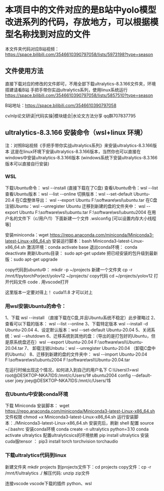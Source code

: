 # 本项目中的文件对应的是B站中yolo模型改进系列的代码，存放地方，可以根据模型名称找到对应的文件
本文件夹代码对应B站视频：https://space.bilibili.com/3546610390797058/lists/5973198?type=season
## 文件使用方法
直接下载对应的修改的文件即可，不用全部下载ultralytics-8.3.166文件夹，环境搭建请看B站 手把手带你实战ultralytics系列，使用linux系统运行
https://space.bilibili.com/3546610390797058/lists/5857510?type=season


B站地址：https://space.bilibili.com/3546610390797058

cv/nlp论文研读|代码实操|模块缝合|水论文方法分享 qq群707837795


## ultralytics-8.3.166 安装命令（wsl+linux 环境）
注：对照B站视频《手把手带你实战ultralytics系列》来安装ultralytics-8.3.166版本
这是在linux环境下安装ultralytics-8.3.166版本，当然你也可以直接在windows中安装ultralytics-8.3.166版本 (windows系统下安装ultralytics-8.3.166版本可以直接自行安装)

### WSL
下载Ubuntu命令： wsl   --install (直接下载在了C盘)
查看Ubuntu命令：wsl --list
查看Ubuntu版本：wsl  --list  --online
切换版本：wsl  --set-default Ubuntu-20.4
在C盘整体导出： wsl --export Ubuntu F:\software\wsl\ubuntu.tar
在C盘注销Ubuntu：wsl --unregister Ubuntu
迁移到新建的盘的文件夹中： wsl --export Ubuntu F:\software\wsl\ubuntu.tar    F:\software\wsl\ubuntu2004
在用户名的文件下（c/用户/1）下面新建一个文件 .wslconfig   [可以设置内存大小线程等]

安装miniconda：wget https://repo.anaconda.com/miniconda/Miniconda3-latest-Linux-x86_64.sh
安装运行脚本：bash Miniconda3-latest-Linux-x86_64.sh
激活环境：conda activate base
退出conda环境： conda deactivate
刷新Ubuntu目录：  sudo apt-get update
把已经安装的包升级到最新版：sudo apt-get upgrade

copy代码到ubuntu中：
mkdir -p ~/projects     新建一个文件夹
cp -r /mnt/f/pytorchPorject/yolov12 ~/projects/    copy代码
cd ~/projects/yolov12    打开代码文件
code .   用vscode打开

这里版本一定要对得上！ cuda11.8 才可以对上

### 用wsl安装Ubuntu的命令：
1、下载 wsl  --install  （直接下载在C盘,并且Ubuntu系统不稳定）此步骤略过
2、查看可以下载的版本： wsl --list --online
3、下载特定版本  wsl --install  -d Ubuntu-20.04
4、设定默认版本：wsl  --set-default Ubuntu-20.04
5、关闭系统：wsl --shutdown
6、迁移系统到其他的盘：（导出的是打包好的Ubuntu，但是原系统盘还在）wsl --export Ubuntu-20.04 F:\software\wsl\Ubuntu-20.04.tar
7、 卸载注销Unbutu：wsl --unregister Ubuntu-20.04  （卸载C盘中的Ubuntu）
8、迁移到新建的盘的文件夹中： wsl --import Ubuntu-20.04   F:\software\wsl\ubuntu2004   F:\software\wsl\Ubuntu-20.04.tar       

在运行时候出现这个情况，如何进入到自己的用户名下
C:\Users\1>wsl
root@DESKTOP-NKA7IDS:/mnt/c/Users/1#
ubuntu2004 config --default-user joey
joey@DESKTOP-NKA7IDS:/mnt/c/Users/1$


### 在Ubuntu中安装conda环境
下载 Miniconda 安装脚本： wget https://repo.anaconda.com/miniconda/Miniconda3-latest-Linux-x86_64.sh
 文件权限  chmod +x Miniconda3-latest-Linux-x86_64.sh
运行安装脚本：./Miniconda3-latest-Linux-x86_64.sh
安装完后，刷新 shell 配置  source ~/.bashrc
安装conda环境
conda create -n ultralytics python=3.10
conda activate ultralytics 
配置ultralyticsics的环境依赖  pip install ultralytics 
安装cuda版tensor ： pip3 install torch torchvision torchaudio

### 下载ultralytics代码到linux
新建文件夹  mkdir projects
到projects文件下：cd projects
copy文件：cp -r  /mnt/f/ultralytics   ./
解压代码:  unzip  zip文件

连接vscode
vscode下载的插件 python、wsl
